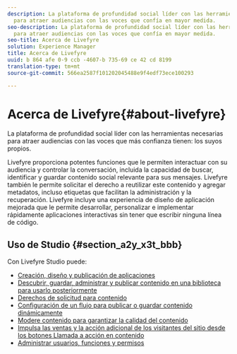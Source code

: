 ```yaml
---
description: La plataforma de profundidad social líder con las herramientas necesarias
  para atraer audiencias con las voces que confía en mayor medida.
seo-description: La plataforma de profundidad social líder con las herramientas necesarias
  para atraer audiencias con las voces que confía en mayor medida.
seo-title: Acerca de Livefyre
solution: Experience Manager
title: Acerca de Livefyre
uuid: b 864 afe 0-9 ccb -4607-b 735-69 ce 42 cd 8199
translation-type: tm+mt
source-git-commit: 566ea2587f101202045488e9f4edf73ece100293

---
```



# Acerca de Livefyre{#about-livefyre}

La plataforma de profundidad social líder con las herramientas necesarias para atraer audiencias con las voces que más confianza tienen: los suyos propios.

Livefyre proporciona potentes funciones que le permiten interactuar con su audiencia y controlar la conversación, incluida la capacidad de buscar, identificar y guardar contenido social relevante para sus mensajes. Livefyre también le permite solicitar el derecho a reutilizar este contenido y agregar metadatos, incluso etiquetas que facilitan la administración y la recuperación. Livefyre incluye una experiencia de diseño de aplicación mejorada que le permite desarrollar, personalizar e implementar rápidamente aplicaciones interactivas sin tener que escribir ninguna línea de código.

## Uso de Studio {#section_a2y_x3t_bbb}

Con Livefyre Studio puede:

* [Creación, diseño y publicación de aplicaciones](c-about-apps/c-about-apps.md#c_about_apps)
* [Descubrir, guardar, administrar y publicar contenido en una biblioteca para usarlo posteriormente](c-library/c-assets/c-assets.md)
* [Derechos de solicitud para contenido](c-how-requesting-rights-works/t-send-a-rights-request-to-own-a-digital-asset.md#t_send_a_rights_request_to_own_a_digital_asset)
* [Configuración de un flujo para publicar o guardar contenido dinámicamente](c-streams/t-create-a-new-stream.md#t_create_a_new_stream)
* [Modere contenido para garantizar la calidad del contenido](c-features-livefyre/c-about-moderation/c-setting-up-moderation.md#c_setting_up_moderation)
* [Impulsa las ventas y la acción adicional de los visitantes del sitio desde los botones Llamada a acción en contenido](c-features-livefyre/c-ugc-commerce.md#c_ugc_commerce)
* [Administrar usuarios, funciones y permisos](c-about-apps/c-about-apps.md#c_about_apps)

